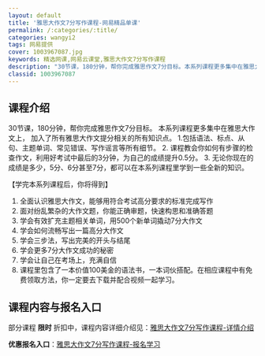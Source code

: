 ```yaml
---
layout: default
title: '雅思大作文7分写作课程-网易精品单课'
permalink: /:categories/:title/
categories: wangyi2
tags: 网易提供
cover: 1003967087.jpg
keywords: 精选网课,网易云课堂,雅思大作文7分写作课程
description: "30节课，180分钟，帮你完成雅思作文7分目标。本系列课程更多集中在雅思大作文上，加入了所有雅思大作文提分相关的所有知识点。1.包括语法、标点、从句、主题单词、常见错误、写作谣言等所有细节。"
classid: 1003967087
---
```


## 课程介绍

30节课，180分钟，帮你完成雅思作文7分目标。
本系列课程更多集中在雅思大作文上，
加入了所有雅思大作文提分相关的所有知识点。
1.包括语法、标点、从句、主题单词、常见错误、写作谣言等所有细节。
2. 课程教会你如何有步骤的检查作文，利用好考试中最后的3分钟，为自己的成绩提升0.5分。
3. 无论你现在的成绩是多少，5分、6分甚至7分，都可以在本系列课程里学到一些全新的知识。

【学完本系列课程后，你将得到】
1. 全面认识雅思大作文，能够用符合考试高分要求的标准完成写作
2. 面对纷乱繁杂的大作文题，你能正确审题，快速构思和准确答题
3. 学会有效扩充主题相关单词，用500个新单词撬动7分大作文
4. 学会如何流畅写出一篇高分大作文
5. 学会三步法，写出完美的开头与结尾
6. 学会更多7分大作文成功的秘密
7. 学会让自己在考场上，充满自信
8. 课程里包含了一本价值100美金的语法书，一本词伙搭配。在相应课程中有免费领取方法，你一定要去下载并配合视频一起学习。

## 课程内容与报名入口

部分课程 **限时** 折扣中，课程内容详细介绍见：[雅思大作文7分写作课程-详情介绍](https://study.163.com/course/introduction/1003967087.htm?share=1&shareId=1025206652&utm_campaign=share&utm_medium=iphoneShare&utm_source=&utm_u=1025206652)

**优惠报名入口**：[雅思大作文7分写作课程-报名学习](https://study.163.com/course/introduction/1003967087.htm?share=1&shareId=1025206652&utm_campaign=share&utm_medium=iphoneShare&utm_source=&utm_u=1025206652)

